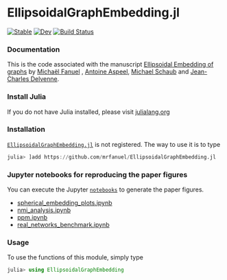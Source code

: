 # EllipsoidalGraphEmbedding.jl

[![Stable](https://img.shields.io/badge/docs-stable-blue.svg)](https://mrfanuel.github.io/SphericalGraphEmbedding.jl/stable)
[![Dev](https://img.shields.io/badge/docs-dev-blue.svg)](https://mrfanuel.github.io/SphericalGraphEmbedding.jl/dev)
[![Build Status](https://github.com/mrfanuel/SphericalGraphEmbedding.jl/actions/workflows/CI.yml/badge.svg?branch=main)](https://github.com/mrfanuel/SphericalGraphEmbedding.jl/actions/workflows/CI.yml?query=branch%3Amain)



### Documentation
This is the code associated with the manuscript 
[Ellipsoidal Embedding of graphs](http://arxiv.org/abs/2403.15023)
by [Michaël Fanuel](https://mrfanuel.github.io/) , [Antoine Aspeel](https://scholar.google.com/citations?user=EDDQMfgAAAAJ&hl=en), [Michael Schaub](https://michaelschaub.github.io/) and [Jean-Charles Delvenne](https://perso.uclouvain.be/jean-charles.delvenne/welcome.html).

### Install Julia

If you do not have Julia installed, please visit [julialang.org](https://julialang.org/learning/getting-started/)
### Installation

[`EllipsoidalGraphEmbedding.jl`](https://github.com/mrfanuel/EllipsoidalGraphEmbedding.jl) is not registered.
The way to use it is to type

```julia
julia> ]add https://github.com/mrfanuel/EllipsoidalGraphEmbedding.jl
```

### Jupyter notebooks for reproducing the paper figures

You can execute the Jupyter [`notebooks`](https://github.com/mrfanuel/EllipsoidalGraphEmbedding.jl/blob/master/notebooks) to generate the paper figures.

- [spherical_embedding_plots.ipynb](https://github.com/mrfanuel/EllipsoidalGraphEmbedding.jl/blob/main/notebooks/spherical_embedding_plots.ipynb) 
- [nmi_analysis.ipynb](https://github.com/mrfanuel/EllipsoidalGraphEmbedding.jl/blob/main/notebooks/nmi_analysis.ipynb) 
- [ppm.ipynb](https://github.com/mrfanuel/EllipsoidalGraphEmbedding.jl/blob/main/notebooks/ppm.ipynb) 
- [real_networks_benchmark.ipynb](https://github.com/mrfanuel/EllipsoidalGraphEmbedding.jl/blob/main/notebooks/real_networks_benchmark.ipynb) 

### Usage

To use the functions of this module, simply type

```julia
julia> using EllipsoidalGraphEmbedding
```

